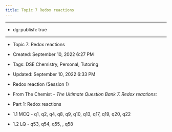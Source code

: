 ```yaml
---
title: Topic 7 Redox reactions
---
```


- --

- dg-publish: true

- --

- Topic 7: Redox reactions

- Created: September 10, 2022 6:27 PM

- Tags: DSE Chemistry, Personal, Tutoring

- Updated: September 10, 2022 6:33 PM

- Redox reaction (Session 1)

- From The Chemist - *The Ultimate Question Bank 7. Redox reactions:*

- Part 1: Redox reactions

- 1.1 MCQ - q1, q2, q4, q8, q9, q10, q13, q17, q19, q20, q22

- 1.2 LQ - q53, q54, q55, , q58
